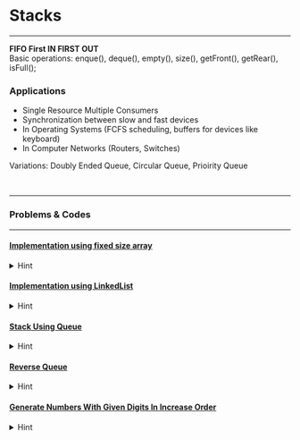# Stacks
---
**FIFO First IN FIRST OUT** <br>
Basic operations: enque(), deque(), empty(), size(), getFront(), getRear(), isFull();


### Applications
 - Single Resource Multiple Consumers
 - Synchronization between slow and fast devices
 - In Operating Systems (FCFS scheduling, buffers for devices like keyboard)
 - In Computer Networks (Routers, Switches)

Variations: Doubly Ended Queue, Circular Queue, Prioirity Queue

<br>

---
### Problems & Codes
---


#### [Implementation using fixed size array](Queue/ImplementationArray.cpp)
<details>
<summary>Hint</summary>

    
    data members: int*arr, int cap, int size, int front, int rear sometimes, 
    hint using cap define arr = new int(n);
    Make sure to update front and rear in deque and enque operations correctly when reaquired to handle this situation it is recomended to maintain an isEmpty() 



</details>

#### [Implementation using LinkedList](Queue/ImplementationWithLinkedList.cpp)
<details>
<summary>Hint</summary>

    
    data members: Node *head, *rear; int size 
    hint using constructor head = rear = NULL and size = 0

    Wrong way is to choose rear as head and front as last element because when we try to deque front element we will require second last element

    Right way is to deque means delete from head 
    enque means insert after rear 
    update front rear and size accordingly handling corner cases



</details>

#### [Stack Using Queue](Queue/ImplementStackUsingQueue.cpp)
<details>
<summary>Hint</summary>

    
    3 ways:
        By making push opn costly: first copy all elements to q2 and then push in q1 then copy back all from q2 to q1
        By making pop opn costly
        By using recrsn and single queue: think later




</details>

#### [Reverse Queue](Queue/ReversingAQueue.cpp)
<details>
<summary>Hint</summary>

    
    Iterative: Using aux stack push all items to stack then enque them back to queue

    Recursive: suppose we have reversed next n-1 elements what we have to do is 
                deque first element and enque it to the last 
                base case will be if q is empty return;



</details>

#### [Generate Numbers With Given Digits In Increase Order](Queue/GenerateNumbersWithGivenDigitsInc.cpp)
<details>
<summary>Hint</summary>

    suppose we have to generate digits 5 6 55 56 65 66 555 556 565 566 
    first we push 5 and 6 to queue q
    then for i = 0; i < count; i++
        we will store curr = q.top(); //front element and print it to get ith term
        and q.pop();
        
        q.push(curr+"5");
        q.push(curr+"6);


    


</details>

